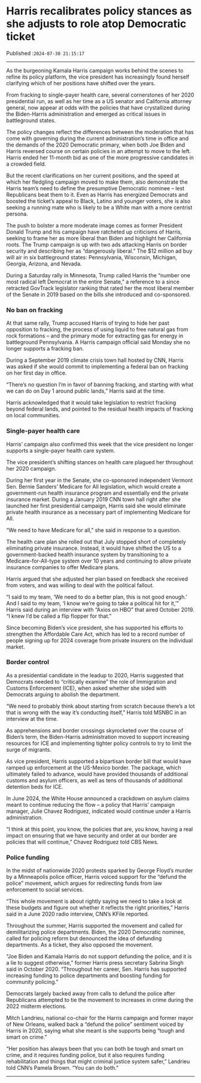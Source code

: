 # Harris recalibrates policy stances as she adjusts to role atop Democratic ticket

Published :`2024-07-30 21:15:17`

---

As the burgeoning Kamala Harris campaign works behind the scenes to refine its policy platform, the vice president has increasingly found herself clarifying which of her positions have shifted over the years.

From fracking to single-payer health care, several cornerstones of her 2020 presidential run, as well as her time as a US senator and California attorney general, now appear at odds with the policies that have crystallized during the Biden-Harris administration and emerged as critical issues in battleground states.

The policy changes reflect the differences between the moderation that has come with governing during the current administration’s time in office and the demands of the 2020 Democratic primary, when both Joe Biden and Harris reversed course on certain policies in an attempt to move to the left. Harris ended her 11-month bid as one of the more progressive candidates in a crowded field.

But the recent clarifications on her current positions, and the speed at which her fledgling campaign moved to make them, also demonstrate the Harris team’s need to define the presumptive Democratic nominee – lest Republicans beat them to it. Even as Harris has energized Democrats and boosted the ticket’s appeal to Black, Latino and younger voters, she is also seeking a running mate who is likely to be a White man with a more centrist persona.

The push to bolster a more moderate image comes as former President Donald Trump and his campaign have ratcheted up criticisms of Harris, seeking to frame her as more liberal than Biden and highlight her California roots. The Trump campaign is up with two ads attacking Harris on border security and describing her as “dangerously liberal.” The $12 million ad buy will air in six battleground states: Pennsylvania, Wisconsin, Michigan, Georgia, Arizona, and Nevada.

During a Saturday rally in Minnesota, Trump called Harris the “number one most radical left Democrat in the entire Senate,” a reference to a since retracted GovTrack legislator ranking that rated her the most liberal member of the Senate in 2019 based on the bills she introduced and co-sponsored.

### No ban on fracking

At that same rally, Trump accused Harris of trying to hide her past opposition to fracking, the process of using liquid to free natural gas from rock formations – and the primary mode for extracting gas for energy in battleground Pennsylvania. A Harris campaign official said Monday she no longer supports a fracking ban.

During a September 2019 climate crisis town hall hosted by CNN, Harris was asked if she would commit to implementing a federal ban on fracking on her first day in office.

“There’s no question I’m in favor of banning fracking, and starting with what we can do on Day 1 around public lands,” Harris said at the time.

Harris acknowledged that it would take legislation to restrict fracking beyond federal lands, and pointed to the residual health impacts of fracking on local communities.

### Single-payer health care

Harris’ campaign also confirmed this week that the vice president no longer supports a single-payer health care system.

The vice president’s shifting stances on health care plagued her throughout her 2020 campaign.

During her first year in the Senate, she co-sponsored independent Vermont Sen. Bernie Sanders’ Medicare for All legislation, which would create a government-run health insurance program and essentially end the private insurance market. During a January 2019 CNN town hall right after she launched her first presidential campaign, Harris said she would eliminate private health insurance as a necessary part of implementing Medicare for All.

“We need to have Medicare for all,” she said in response to a question.

The health care plan she rolled out that July stopped short of completely eliminating private insurance. Instead, it would have shifted the US to a government-backed health insurance system by transitioning to a Medicare-for-All-type system over 10 years and continuing to allow private insurance companies to offer Medicare plans.

Harris argued that she adjusted her plan based on feedback she received from voters, and was willing to deal with the political fallout.

“I said to my team, ‘We need to do a better plan, this is not good enough.’ And I said to my team, ‘I know we’re going to take a political hit for it,’” Harris said during an interview with “Axios on HBO” that aired October 2019. “I knew I’d be called a flip flopper for that.”

Since becoming Biden’s vice president, she has supported his efforts to strengthen the Affordable Care Act, which has led to a record number of people signing up for 2024 coverage from private insurers on the individual market.

### Border control

As a presidential candidate in the leadup to 2020, Harris suggested that Democrats needed to “critically examine” the role of Immigration and Customs Enforcement (ICE), when asked whether she sided with Democrats arguing to abolish the department.

“We need to probably think about starting from scratch because there’s a lot that is wrong with the way it’s conducting itself,” Harris told MSNBC in an interview at the time.

As apprehensions and border crossings skyrocketed over the course of Biden’s term, the Biden-Harris administration moved to support increasing resources for ICE and implementing tighter policy controls to try to limit the surge of migrants.

As vice president, Harris supported a bipartisan border bill that would have ramped up enforcement at the US-Mexico border. The package, which ultimately failed to advance, would have provided thousands of additional customs and asylum officers, as well as tens of thousands of additional detention beds for ICE.

In June 2024, the White House announced a crackdown on asylum claims meant to continue reducing the flow – a policy that Harris’ campaign manager, Julie Chavez Rodriguez, indicated would continue under a Harris administration.

“I think at this point, you know, the policies that are, you know, having a real impact on ensuring that we have security and order at our border are policies that will continue,” Chavez Rodriguez told CBS News.

### Police funding

In the midst of nationwide 2020 protests sparked by George Floyd’s murder by a Minneapolis police officer, Harris voiced support for the “defund the police” movement, which argues for redirecting funds from law enforcement to social services.

“This whole movement is about rightly saying we need to take a look at these budgets and figure out whether it reflects the right priorities,” Harris said in a June 2020 radio interview, CNN’s KFile reported.

Throughout the summer, Harris supported the movement and called for demilitarizing police departments. Biden, the 2020 Democratic nominee, called for policing reform but denounced the idea of defunding departments. As a ticket, they also opposed the movement.

“Joe Biden and Kamala Harris do not support defunding the police, and it is a lie to suggest otherwise,” former Harris press secretary Sabrina Singh said in October 2020. “Throughout her career, Sen. Harris has supported increasing funding to police departments and boosting funding for community policing.”

Democrats largely backed away from calls to defund the police after Republicans attempted to tie the movement to increases in crime during the 2022 midterm elections.

Mitch Landrieu, national co-chair for the Harris campaign and former mayor of New Orleans, walked back a “defund the police” sentiment voiced by Harris in 2020, saying what she meant is she supports being “tough and smart on crime.”

“Her position has always been that you can both be tough and smart on crime, and it requires funding police, but it also requires funding rehabilitation and things that might criminal justice system safer,” Landrieu told CNN’s Pamela Brown. “You can do both.”

---

